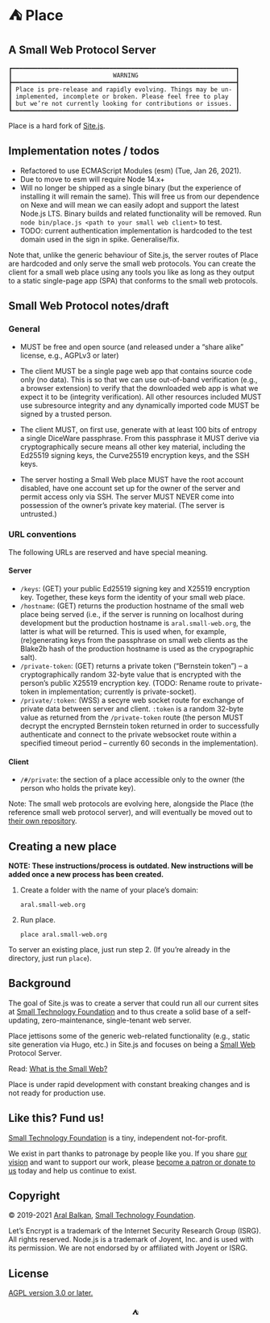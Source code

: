 # ⛺ Place

## A Small Web Protocol Server

```
┏━━━━━━━━━━━━━━━━━━━━━━━━━━━━━━━━━━━━━━━━━━━━━━━━━━━━━━━━━━━━━━┓
┃                            WARNING                           ┃
┣━━━━━━━━━━━━━━━━━━━━━━━━━━━━━━━━━━━━━━━━━━━━━━━━━━━━━━━━━━━━━━┫
┃ Place is pre-release and rapidly evolving. Things may be un- ┃
┃ implemented, incomplete or broken. Please feel free to play  ┃
┃ but we’re not currently looking for contributions or issues. ┃
┗━━━━━━━━━━━━━━━━━━━━━━━━━━━━━━━━━━━━━━━━━━━━━━━━━━━━━━━━━━━━━━┛
```

Place is a hard fork of [Site.js](https://sitejs.org).

## Implementation notes / todos

  - Refactored to use ECMAScript Modules (esm) (Tue, Jan 26, 2021).
  - Due to move to esm will require Node 14.x+
  - Will no longer be shipped as a single binary (but the experience of installing it will remain the same). This will free us from our dependence on Nexe and will mean we can easily adopt and support the latest Node.js LTS. Binary builds and related functionality will be removed. Run `node bin/place.js <path to your small web client>` to test.
  - TODO: current authentication implementation is hardcoded to the test domain used in the sign in spike. Generalise/fix.

Note that, unlike the generic behaviour of Site.js, the server routes of Place are hardcoded and only serve the small web protocols. You can create the client for a small web place using any tools you like as long as they output to a static single-page app (SPA) that conforms to the small web protocols.

## Small Web Protocol notes/draft

### General

  - MUST be free and open source (and released under a “share alike” license, e.g., AGPLv3 or later)

  - The client MUST be a single page web app that contains source code only (no data). This is so that we can use out-of-band verification (e.g., a browser extension) to verify that the downloaded web app is what we expect it to be (integrity verification). All other resources included MUST use subresource integrity and any dynamically imported code MUST be signed by a trusted person.

  - The client MUST, on first use, generate with at least 100 bits of entropy a single DiceWare passphrase. From this passphrase it MUST derive via cryptographically secure means all other key material, including the Ed25519 signing keys, the Curve25519 encryption keys, and the SSH keys.

  - The server hosting a Small Web place MUST have the root account disabled, have one account set up for the owner of the server and permit access only via SSH. The server MUST NEVER come into possession of the owner’s private key material. (The server is untrusted.)

### URL conventions

The following URLs are reserved and have special meaning.

#### Server

  - `/keys`: (GET) your public Ed25519 signing key and X25519 encryption key. Together, these keys form the identity of your small web place.
  - `/hostname`: (GET) returns the production hostname of the small web place being served (i.e., if the server is running on localhost during development but the production hostname is `aral.small-web.org`, the latter is what will be returned. This is used when, for example, (re)generating keys from the passphrase on small web clients as the Blake2b hash of the production hostname is used as the crypographic salt).
  - `/private-token`: (GET) returns a private token (“Bernstein token”) – a cryptographically random 32-byte value that is encrypted with the person’s public X25519 encryption key. (TODO: Rename route to private-token in implementation; currently is private-socket).
  - `/private/:token`: (WSS) a secyre web socket route for exchange of private data between server and client. `:token` is a random 32-byte value as returned from the `/private-token` route (the person MUST decrypt the encrypted Bernstein token returned in order to successfully authenticate and connect to the private websocket route within a specified timeout period – currently 60 seconds in the implementation).


#### Client

  - `/#/private`: the section of a place accessible only to the owner (the person who holds the private key).

Note: The small web protocols are evolving here, alongside the Place (the reference small web protocol server), and will eventually be moved out to [their own repository](https://source.small-tech.org/small-web/protocols).

## Creating a new place

__NOTE: These instructions/process is outdated. New instructions will be added once a new process has been created.__

1. Create a folder with the name of your place’s domain:

    ```
    aral.small-web.org
    ```

2. Run place.

    ```
    place aral.small-web.org
    ```

To server an existing place, just run step 2. (If you’re already in the directory, just run `place`).

## Background

The goal of Site.js was to create a server that could run all our current sites at [Small Technology Foundation](https://small-tech.org) and to thus create a solid base of a self-updating, zero-maintenance, single-tenant web server.

Place jettisons some of the generic web-related functionality (e.g., static site generation via Hugo, etc.) in Site.js and focuses on being a [Small Web](https://small-tech.org/research-and-development) Protocol Server.

Read: [What is the Small Web?](https://ar.al/2020/08/07/what-is-the-small-web/)

Place is under rapid development with constant breaking changes and is not ready for production use.

## Like this? Fund us!

[Small Technology Foundation](https://small-tech.org) is a tiny, independent not-for-profit.

We exist in part thanks to patronage by people like you. If you share [our vision](https://small-tech.org/about/#small-technology) and want to support our work, please [become a patron or donate to us](https://small-tech.org/fund-us) today and help us continue to exist.

## Copyright

&copy; 2019-2021 [Aral Balkan](https://ar.al), [Small Technology Foundation](https://small-tech.org).

Let’s Encrypt is a trademark of the Internet Security Research Group (ISRG). All rights reserved. Node.js is a trademark of Joyent, Inc. and is used with its permission. We are not endorsed by or affiliated with Joyent or ISRG.

## License

[AGPL version 3.0 or later.](https://www.gnu.org/licenses/agpl-3.0.en.html)

<!-- Yes, this has to be coded like it’s 1999 for it to work, sadly. -->
<p align='center'>⛺</p>
